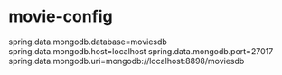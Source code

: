 # movie-config

spring.data.mongodb.database=moviesdb
spring.data.mongodb.host=localhost
spring.data.mongodb.port=27017
spring.data.mongodb.uri=mongodb://localhost:8898/moviesdb
